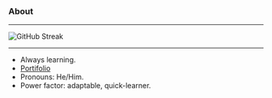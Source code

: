 ### About

---

![GitHub Streak](https://nirzak-streak-stats.vercel.app/?user=durgeshbg)

---

-   Always learning.
-   [Portifolio](https://durgeshbg.github.io/homepage)
-   Pronouns: He/Him.
-   Power factor: adaptable, quick-learner.
